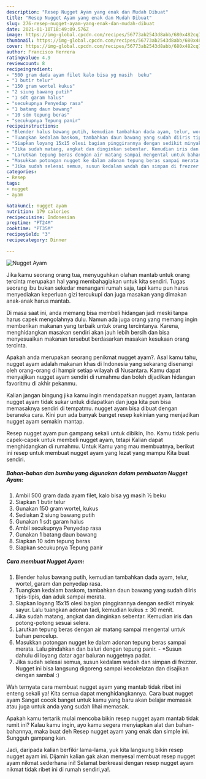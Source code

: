 ```yaml
---
description: "Resep Nugget Ayam yang enak dan Mudah Dibuat"
title: "Resep Nugget Ayam yang enak dan Mudah Dibuat"
slug: 276-resep-nugget-ayam-yang-enak-dan-mudah-dibuat
date: 2021-01-10T18:49:09.576Z
image: https://img-global.cpcdn.com/recipes/56773ab2543d8abb/680x482cq70/nugget-ayam-foto-resep-utama.jpg
thumbnail: https://img-global.cpcdn.com/recipes/56773ab2543d8abb/680x482cq70/nugget-ayam-foto-resep-utama.jpg
cover: https://img-global.cpcdn.com/recipes/56773ab2543d8abb/680x482cq70/nugget-ayam-foto-resep-utama.jpg
author: Francisco Herrera
ratingvalue: 4.9
reviewcount: 8
recipeingredient:
- "500 gram dada ayam filet kalo bisa yg masih  beku"
- "1 butir telur"
- "150 gram wortel kukus"
- "2 siung bawang putih"
- "1 sdt garam halus"
- "secukupnya Penyedap rasa"
- "1 batang daun bawang"
- "10 sdm tepung beras"
- "secukupnya Tepung panir"
recipeinstructions:
- "Blender halus bawang putih, kemudian tambahkan dada ayam, telur, wortel, garam dan penyedap rasa."
- "Tuangkan kedalam baskom, tambahkan daun bawang yang sudah diiris tipis-tipis, dan aduk sampai merata."
- "Siapkan loyang 15x15 olesi bagian pinggirannya dengan sedikit minyak sayur. Lalu tuangkan adonan tadi, kemudian kukus ± 30 menit."
- "Jika sudah matang, angkat dan dinginkan sebentar. Kemudian iris dan potong-potong sesuai selera."
- "Larutkan tepung beras dengan air matang sampai mengental untuk bahan pencelup."
- "Masukkan potongan nugget ke dalam adonan tepung beras sampai merata. Lalu pindahkan dan baluri dengan tepung panir. *Susun dahulu di loyang datar agar baluran nuggetnya padat."
- "Jika sudah selesai semua, susun kedalam wadah dan simpan di frezzer. Nugget ini bisa langsung digoreng sampai kecokelatan dan disajikan dengan sambal :)"
categories:
- Resep
tags:
- nugget
- ayam

katakunci: nugget ayam 
nutrition: 179 calories
recipecuisine: Indonesian
preptime: "PT24M"
cooktime: "PT35M"
recipeyield: "3"
recipecategory: Dinner

---
```



![Nugget Ayam](https://img-global.cpcdn.com/recipes/56773ab2543d8abb/680x482cq70/nugget-ayam-foto-resep-utama.jpg)

Jika kamu seorang orang tua, menyuguhkan olahan mantab untuk orang tercinta merupakan hal yang membahagiakan untuk kita sendiri. Tugas seorang ibu bukan sekedar menangani rumah saja, tapi kamu pun harus menyediakan keperluan gizi tercukupi dan juga masakan yang dimakan anak-anak harus mantab.

Di masa  saat ini, anda memang bisa membeli hidangan jadi meski tanpa harus capek mengolahnya dulu. Namun ada juga orang yang memang ingin memberikan makanan yang terbaik untuk orang tercintanya. Karena, menghidangkan masakan sendiri akan jauh lebih bersih dan bisa menyesuaikan makanan tersebut berdasarkan masakan kesukaan orang tercinta. 



Apakah anda merupakan seorang penikmat nugget ayam?. Asal kamu tahu, nugget ayam adalah makanan khas di Indonesia yang sekarang disenangi oleh orang-orang di hampir setiap wilayah di Nusantara. Kamu dapat menyajikan nugget ayam sendiri di rumahmu dan boleh dijadikan hidangan favoritmu di akhir pekanmu.

Kalian jangan bingung jika kamu ingin mendapatkan nugget ayam, lantaran nugget ayam tidak sukar untuk didapatkan dan juga kita pun bisa memasaknya sendiri di tempatmu. nugget ayam bisa dibuat dengan beraneka cara. Kini pun ada banyak banget resep kekinian yang menjadikan nugget ayam semakin mantap.

Resep nugget ayam pun gampang sekali untuk dibikin, lho. Kamu tidak perlu capek-capek untuk membeli nugget ayam, tetapi Kalian dapat menghidangkan di rumahmu. Untuk Kamu yang mau membuatnya, berikut ini resep untuk membuat nugget ayam yang lezat yang mampu Kita buat sendiri.

<!--inarticleads1-->

##### Bahan-bahan dan bumbu yang digunakan dalam pembuatan Nugget Ayam:

1. Ambil 500 gram dada ayam filet, kalo bisa yg masih ½ beku
1. Siapkan 1 butir telur
1. Gunakan 150 gram wortel, kukus
1. Sediakan 2 siung bawang putih
1. Gunakan 1 sdt garam halus
1. Ambil secukupnya Penyedap rasa
1. Gunakan 1 batang daun bawang
1. Siapkan 10 sdm tepung beras
1. Siapkan secukupnya Tepung panir




<!--inarticleads2-->

##### Cara membuat Nugget Ayam:

1. Blender halus bawang putih, kemudian tambahkan dada ayam, telur, wortel, garam dan penyedap rasa.
1. Tuangkan kedalam baskom, tambahkan daun bawang yang sudah diiris tipis-tipis, dan aduk sampai merata.
1. Siapkan loyang 15x15 olesi bagian pinggirannya dengan sedikit minyak sayur. Lalu tuangkan adonan tadi, kemudian kukus ± 30 menit.
1. Jika sudah matang, angkat dan dinginkan sebentar. Kemudian iris dan potong-potong sesuai selera.
1. Larutkan tepung beras dengan air matang sampai mengental untuk bahan pencelup.
1. Masukkan potongan nugget ke dalam adonan tepung beras sampai merata. Lalu pindahkan dan baluri dengan tepung panir. - *Susun dahulu di loyang datar agar baluran nuggetnya padat.
1. Jika sudah selesai semua, susun kedalam wadah dan simpan di frezzer. Nugget ini bisa langsung digoreng sampai kecokelatan dan disajikan dengan sambal :)




Wah ternyata cara membuat nugget ayam yang mantab tidak ribet ini enteng sekali ya! Kita semua dapat menghidangkannya. Cara buat nugget ayam Sangat cocok banget untuk kamu yang baru akan belajar memasak atau juga untuk anda yang sudah lihai memasak.

Apakah kamu tertarik mulai mencoba bikin resep nugget ayam mantab tidak rumit ini? Kalau kamu ingin, ayo kamu segera menyiapkan alat dan bahan-bahannya, maka buat deh Resep nugget ayam yang enak dan simple ini. Sungguh gampang kan. 

Jadi, daripada kalian berfikir lama-lama, yuk kita langsung bikin resep nugget ayam ini. Dijamin kalian gak akan menyesal membuat resep nugget ayam nikmat sederhana ini! Selamat berkreasi dengan resep nugget ayam nikmat tidak ribet ini di rumah sendiri,ya!.


